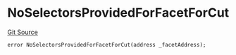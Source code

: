 # NoSelectorsProvidedForFacetForCut
[Git Source](https://github.com/thrackle-io/rules-protocol/blob/49ab19f6a1a98efed1de2dc532ff3da9b445a7cb/src/diamond/core/DiamondCut/DiamondCutLib.sol)


```solidity
error NoSelectorsProvidedForFacetForCut(address _facetAddress);
```


